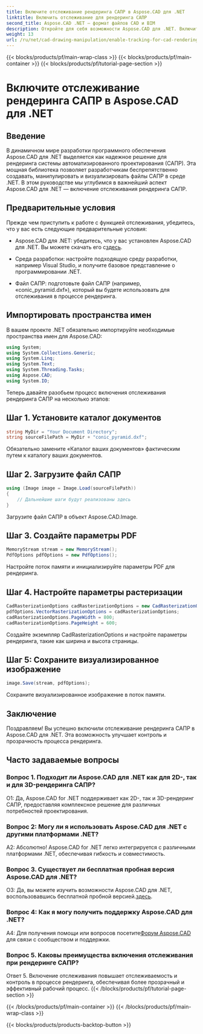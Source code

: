 ```yaml
---
title: Включите отслеживание рендеринга САПР в Aspose.CAD для .NET
linktitle: Включить отслеживание для рендеринга САПР
second_title: Aspose.CAD .NET — формат файлов CAD и BIM
description: Откройте для себя возможности Aspose.CAD для .NET. Включите отслеживание для рендеринга САПР. Следуйте нашему пошаговому руководству, чтобы улучшить контроль и эффективность.
weight: 13
url: /ru/net/cad-drawing-manipulation/enable-tracking-for-cad-rendering/
---
```


{{< blocks/products/pf/main-wrap-class >}}
{{< blocks/products/pf/main-container >}}
{{< blocks/products/pf/tutorial-page-section >}}

# Включите отслеживание рендеринга САПР в Aspose.CAD для .NET

## Введение

В динамичном мире разработки программного обеспечения Aspose.CAD для .NET выделяется как надежное решение для рендеринга системы автоматизированного проектирования (САПР). Эта мощная библиотека позволяет разработчикам беспрепятственно создавать, манипулировать и визуализировать файлы САПР в среде .NET. В этом руководстве мы углубимся в важнейший аспект Aspose.CAD для .NET — включение отслеживания рендеринга САПР.

## Предварительные условия

Прежде чем приступить к работе с функцией отслеживания, убедитесь, что у вас есть следующие предварительные условия:

-  Aspose.CAD для .NET: убедитесь, что у вас установлен Aspose.CAD для .NET. Вы можете скачать его с[здесь](https://releases.aspose.com/cad/net/).

- Среда разработки: настройте подходящую среду разработки, например Visual Studio, и получите базовое представление о программировании .NET.

- Файл САПР: подготовьте файл САПР (например, «conic_pyramid.dxf»), который вы будете использовать для отслеживания в процессе рендеринга.

## Импортировать пространства имен

В вашем проекте .NET обязательно импортируйте необходимые пространства имен для Aspose.CAD:

```csharp
using System;
using System.Collections.Generic;
using System.Linq;
using System.Text;
using System.Threading.Tasks;
using Aspose.CAD;
using System.IO;
```

Теперь давайте разобьем процесс включения отслеживания рендеринга САПР на несколько этапов:

## Шаг 1. Установите каталог документов

```csharp
string MyDir = "Your Document Directory";
string sourceFilePath = MyDir + "conic_pyramid.dxf";
```

Обязательно замените «Каталог ваших документов» фактическим путем к каталогу ваших документов.

## Шаг 2. Загрузите файл САПР

```csharp
using (Image image = Image.Load(sourceFilePath))
{
    // Дальнейшие шаги будут реализованы здесь
}
```

Загрузите файл САПР в объект Aspose.CAD.Image.

## Шаг 3. Создайте параметры PDF

```csharp
MemoryStream stream = new MemoryStream();
PdfOptions pdfOptions = new PdfOptions();
```

Настройте поток памяти и инициализируйте параметры PDF для рендеринга.

## Шаг 4. Настройте параметры растеризации

```csharp
CadRasterizationOptions cadRasterizationOptions = new CadRasterizationOptions();
pdfOptions.VectorRasterizationOptions = cadRasterizationOptions;
cadRasterizationOptions.PageWidth = 800;
cadRasterizationOptions.PageHeight = 600;
```

Создайте экземпляр CadRasterizationOptions и настройте параметры рендеринга, такие как ширина и высота страницы.

## Шаг 5: Сохраните визуализированное изображение

```csharp
image.Save(stream, pdfOptions);
```

Сохраните визуализированное изображение в поток памяти.

## Заключение

Поздравляем! Вы успешно включили отслеживание рендеринга САПР в Aspose.CAD для .NET. Эта возможность улучшает контроль и прозрачность процесса рендеринга.

## Часто задаваемые вопросы

### Вопрос 1. Подходит ли Aspose.CAD для .NET как для 2D-, так и для 3D-рендеринга САПР?

О1: Да, Aspose.CAD for .NET поддерживает как 2D-, так и 3D-рендеринг САПР, предоставляя комплексное решение для различных потребностей проектирования.

### Вопрос 2: Могу ли я использовать Aspose.CAD для .NET с другими платформами .NET?

А2: Абсолютно! Aspose.CAD for .NET легко интегрируется с различными платформами .NET, обеспечивая гибкость и совместимость.

### Вопрос 3. Существует ли бесплатная пробная версия Aspose.CAD для .NET?

 О3: Да, вы можете изучить возможности Aspose.CAD для .NET, воспользовавшись бесплатной пробной версией.[здесь](https://releases.aspose.com/).

### Вопрос 4: Как я могу получить поддержку Aspose.CAD для .NET?

 A4: Для получения помощи или вопросов посетите[Форум Aspose.CAD](https://forum.aspose.com/c/cad/19) для связи с сообществом и поддержки.

### Вопрос 5. Каковы преимущества включения отслеживания при рендеринге САПР?

Ответ 5. Включение отслеживания повышает отслеживаемость и контроль в процессе рендеринга, обеспечивая более прозрачный и эффективный рабочий процесс.
{{< /blocks/products/pf/tutorial-page-section >}}

{{< /blocks/products/pf/main-container >}}
{{< /blocks/products/pf/main-wrap-class >}}

{{< blocks/products/products-backtop-button >}}
